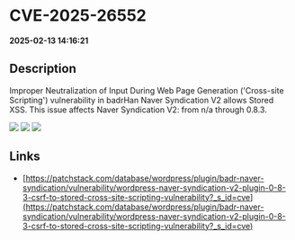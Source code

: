 # CVE-2025-26552

**2025-02-13 14:16:21**

## Description
Improper Neutralization of Input During Web Page Generation ('Cross-site Scripting') vulnerability in badrHan Naver Syndication V2 allows Stored XSS. This issue affects Naver Syndication V2: from n/a through 0.8.3.

![](https://img.shields.io/static/v1?label=Score&message=7.1&color=red)
![](https://img.shields.io/static/v1?label=Severity&message=HIGH&color=red)
![](https://img.shields.io/static/v1?label=CWE&message=XSS&color=green)

## Links
- [https://patchstack.com/database/wordpress/plugin/badr-naver-syndication/vulnerability/wordpress-naver-syndication-v2-plugin-0-8-3-csrf-to-stored-cross-site-scripting-vulnerability?_s_id=cve](https://patchstack.com/database/wordpress/plugin/badr-naver-syndication/vulnerability/wordpress-naver-syndication-v2-plugin-0-8-3-csrf-to-stored-cross-site-scripting-vulnerability?_s_id=cve)
